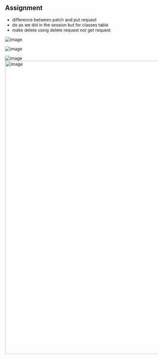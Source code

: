 
## Assignment

- difference between patch and put request
- do as we did in the session but for classes table
- make delete using delete request not get request

![image](https://github.com/user-attachments/assets/245b2a77-e2a6-4efc-a144-22d2b8aa3938)

![image](https://github.com/user-attachments/assets/e3e74534-2a70-4f80-89a0-9eef48577255)

![image](https://github.com/user-attachments/assets/84752ec5-f245-4930-97ea-cd0fee553e72)
<img width="965" alt="image" src="https://github.com/user-attachments/assets/83fb0905-9934-4155-8f97-baa8b94012c3">
